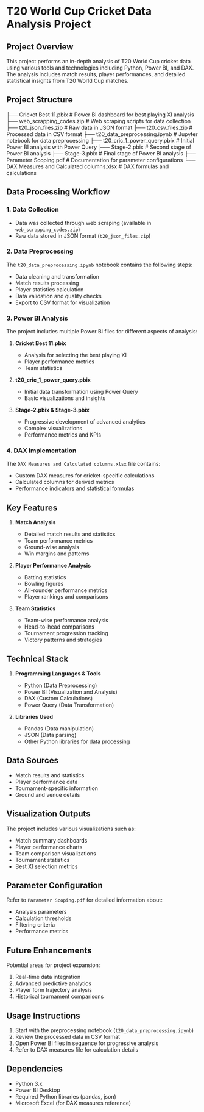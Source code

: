 # T20 World Cup Cricket Data Analysis Project

## Project Overview
This project performs an in-depth analysis of T20 World Cup cricket data using various tools and technologies including Python, Power BI, and DAX. The analysis includes match results, player performances, and detailed statistical insights from T20 World Cup matches.

## Project Structure
├── Cricket Best 11.pbix # Power BI dashboard for best playing XI analysis
├── web_scrapping_codes.zip # Web scraping scripts for data collection
├── t20_json_files.zip # Raw data in JSON format
├── t20_csv_files.zip # Processed data in CSV format
├── t20_data_preprocessing.ipynb # Jupyter notebook for data preprocessing
├── t20_cric_1_power_query.pbix # Initial Power BI analysis with Power Query
├── Stage-2.pbix # Second stage of Power BI analysis
├── Stage-3.pbix # Final stage of Power BI analysis
├── Parameter Scoping.pdf # Documentation for parameter configurations
└── DAX Measures and Calculated columns.xlsx # DAX formulas and calculations

## Data Processing Workflow

### 1. Data Collection
- Data was collected through web scraping (available in `web_scrapping_codes.zip`)
- Raw data stored in JSON format (`t20_json_files.zip`)

### 2. Data Preprocessing
The `t20_data_preprocessing.ipynb` notebook contains the following steps:
- Data cleaning and transformation
- Match results processing
- Player statistics calculation
- Data validation and quality checks
- Export to CSV format for visualization

### 3. Power BI Analysis
The project includes multiple Power BI files for different aspects of analysis:

1. **Cricket Best 11.pbix**
   - Analysis for selecting the best playing XI
   - Player performance metrics
   - Team statistics

2. **t20_cric_1_power_query.pbix**
   - Initial data transformation using Power Query
   - Basic visualizations and insights

3. **Stage-2.pbix & Stage-3.pbix**
   - Progressive development of advanced analytics
   - Complex visualizations
   - Performance metrics and KPIs

### 4. DAX Implementation
The `DAX Measures and Calculated columns.xlsx` file contains:
- Custom DAX measures for cricket-specific calculations
- Calculated columns for derived metrics
- Performance indicators and statistical formulas

## Key Features

1. **Match Analysis**
   - Detailed match results and statistics
   - Team performance metrics
   - Ground-wise analysis
   - Win margins and patterns

2. **Player Performance Analysis**
   - Batting statistics
   - Bowling figures
   - All-rounder performance metrics
   - Player rankings and comparisons

3. **Team Statistics**
   - Team-wise performance analysis
   - Head-to-head comparisons
   - Tournament progression tracking
   - Victory patterns and strategies

## Technical Stack

1. **Programming Languages & Tools**
   - Python (Data Preprocessing)
   - Power BI (Visualization and Analysis)
   - DAX (Custom Calculations)
   - Power Query (Data Transformation)

2. **Libraries Used**
   - Pandas (Data manipulation)
   - JSON (Data parsing)
   - Other Python libraries for data processing

## Data Sources
- Match results and statistics
- Player performance data
- Tournament-specific information
- Ground and venue details

## Visualization Outputs
The project includes various visualizations such as:
- Match summary dashboards
- Player performance charts
- Team comparison visualizations
- Tournament statistics
- Best XI selection metrics

## Parameter Configuration
Refer to `Parameter Scoping.pdf` for detailed information about:
- Analysis parameters
- Calculation thresholds
- Filtering criteria
- Performance metrics

## Future Enhancements
Potential areas for project expansion:
1. Real-time data integration
2. Advanced predictive analytics
3. Player form trajectory analysis
4. Historical tournament comparisons

## Usage Instructions
1. Start with the preprocessing notebook (`t20_data_preprocessing.ipynb`)
2. Review the processed data in CSV format
3. Open Power BI files in sequence for progressive analysis
4. Refer to DAX measures file for calculation details

## Dependencies
- Python 3.x
- Power BI Desktop
- Required Python libraries (pandas, json)
- Microsoft Excel (for DAX measures reference)
